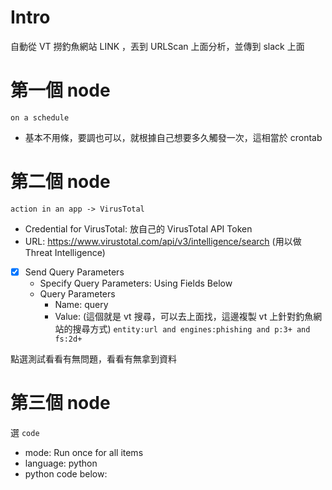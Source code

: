 # Intro

自動從 VT 撈釣魚網站 LINK ，丟到 URLScan 上面分析，並傳到 slack 上面

# 第一個 node

`on a schedule`
- 基本不用條，要調也可以，就根據自己想要多久觸發一次，這相當於 crontab

# 第二個 node

`action in an app -> VirusTotal`
- Credential for VirusTotal: 放自己的 VirusTotal API Token
- URL: https://www.virustotal.com/api/v3/intelligence/search (用以做 Threat Intelligence)
- [x] Send Query Parameters
  - Specify Query Parameters: Using Fields Below
  - Query Parameters
    - Name: query
    - Value: (這個就是 vt 搜尋，可以去上面找，這邊複製 vt 上針對釣魚網站的搜尋方式) `entity:url and engines:phishing and p:3+ and fs:2d+`  

點選測試看看有無問題，看看有無拿到資料

# 第三個 node

選 `code`
- mode: Run once for all items
- language: python
- python code below:
